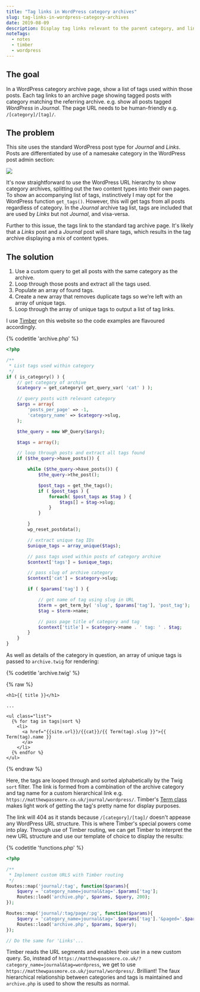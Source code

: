 ```yaml
---
title: "Tag links in WordPress category archives"
slug: tag-links-in-wordpress-category-archives
date: 2019-08-09
description: Display tag links relevant to the parent category, and link to category-specific tag archive.
noteTags: 
  - notes
  - timber
  - wordpress
---
```


## The goal

In a WordPress category archive page, show a list of tags used within those posts. Each tag links to an archive page showing tagged posts with category matching the referring archive. e.g. show all posts tagged _WordPress_ in _Journal_. The page URL needs to be human-friendly e.g. `/[category]/[tag]/`.

## The problem

This site uses the standard WordPress post type for _Journal_ and _Links_. Posts are differentiated by use of a namesake category in the WordPress post admin section:

![](/images/Screenshot-2019-08-09-at-11.05.25.png)

It's now straightforward to use the WordPress URL hierarchy to show category archives, splitting out the two content types into their own pages. To show an accompanying list of tags, instinctively I may opt for the WordPress function `get_tags()`. However, this will get tags from all posts regardless of category. In the _Journal_ archive tag list, tags are included that are used by _Links_ but not _Journal_, and visa-versa.

Further to this issue, the tags link to the standard tag archive page. It's likely that a _Links_ post and a _Journal_ post will share tags, which results in the tag archive displaying a mix of content types.

## The solution

1. Use a custom query to get all posts with the same category as the archive.
2. Loop through those posts and extract all the tags used.
3. Populate an array of found tags.
4. Create a new array that removes duplicate tags so we're left with an array of unique tags.
5. Loop through the array of unique tags to output a list of tag links.

I use [Timber](https://www.upstatement.com/timber/) on this website so the code examples are flavoured accordingly.

{% codetitle 'archive.php' %}

``` php
<?php

/**
 * List tags used within category
 */
if ( is_category() ) {
    // get category of archive
    $category = get_category( get_query_var( 'cat' ) );

    // query posts with relevant category
    $args = array(
        'posts_per_page' => -1,
        'category_name' => $category->slug,
    );

    $the_query = new WP_Query($args);

    $tags = array();

    // loop through posts and extract all tags found
    if ($the_query->have_posts()) {

        while ($the_query->have_posts()) { 
            $the_query->the_post();

            $post_tags = get_the_tags();
            if ( $post_tags ) {
                foreach( $post_tags as $tag ) {
                    $tags[] = $tag->slug; 
                }
            }

        }
        wp_reset_postdata();

        // extract unique tag IDs
        $unique_tags = array_unique($tags);

        // pass tags used within posts of category archive
        $context['tags'] = $unique_tags;

        // pass slug of archive category
        $context['cat'] = $category->slug;

        if ( $params['tag'] ) {

            // get name of tag using slug in URL 
            $term = get_term_by( 'slug', $params['tag'], 'post_tag');
            $tag = $term->name; 

            // pass page title of category and tag
            $context['title'] = $category->name . ' tag: ' . $tag;
        }
    }
}

```

As well as details of the category in question, an array of unique tags is passed to `archive.twig` for rendering:

{% codetitle 'archive.twig' %}

{% raw %}
``` twig
<h1>{{ title }}</h1>

...

<ul class="list">
  {% for tag in tags|sort %}
    <li>
      <a href="{{site.url}}/{{cat}}/{{ Term(tag).slug }}">{{ Term(tag).name }}
      </a>
    </li>
  {% endfor %}
</ul>

```
{% endraw %}

Here, the tags are looped through and sorted alphabetically by the Twig `sort` filter. The link is formed from a combination of the archive category and tag name for a custom hierarchical link e.g. `https://matthewpassmore.co.uk/journal/wordpress/`. Timber's [Term class](https://timber.github.io/docs/reference/timber-term/) makes light work of getting the tag's pretty name for display purposes.

The link will 404 as it stands because `/[category]/[tag]/` doesn't appease any WordPress URL structure. This is where Timber's special powers come into play. Through use of Timber routing, we can get Timber to interpret the new URL structure and use our template of choice to display the results:

{% codetitle 'functions.php' %}

``` php
<?php

/**
 * Implement custom URLS with Timber routing
 */
Routes::map('journal/:tag', function($params){
    $query = 'category_name=journal&tag='.$params['tag'];
    Routes::load('archive.php', $params, $query, 200);
});

Routes::map('journal/:tag/page/:pg', function($params){
    $query = 'category_name=journal&tag='.$params['tag'].'&paged='.$params['pg'];
    Routes::load('archive.php', $params, $query);
});

// Do the same for 'Links'...
```

Timber reads the URL segments and enables their use in a new custom query. So, instead of `https://matthewpassmore.co.uk/?category_name=journal&tag=wordpress`, we get to use `https://matthewpassmore.co.uk/journal/wordpress/`. Brilliant! The faux hierarchical relationship between categories and tags is maintained and `archive.php` is used to show the results as normal.
